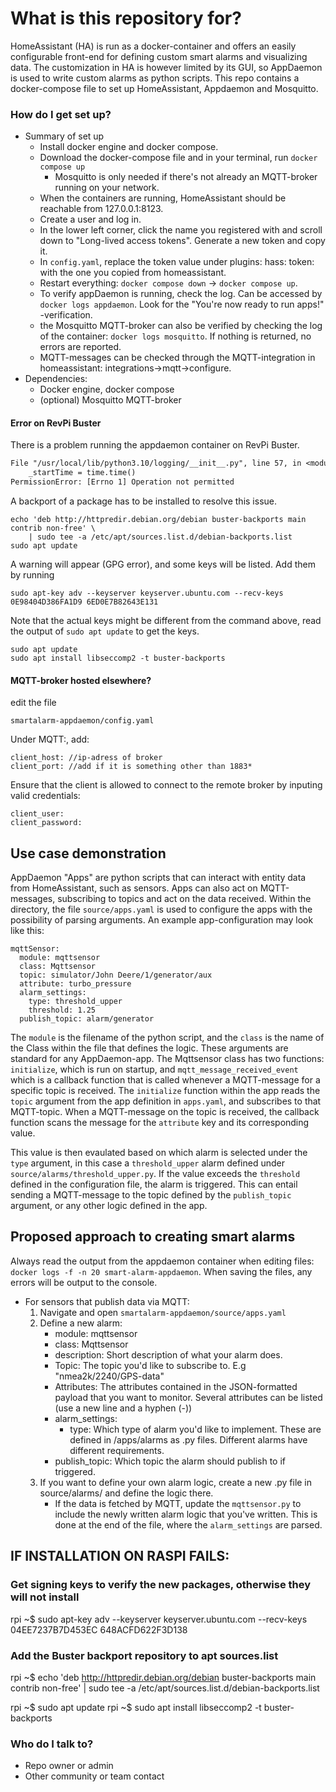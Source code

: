 # What is this repository for?
HomeAssistant (HA) is run as a docker-container and offers an easily configurable front-end for defining custom smart alarms and visualizing data. 
The customization in HA is however limited by its GUI, so AppDaemon is used to write custom alarms as python scripts. This repo contains a docker-compose file to set up HomeAssistant, Appdaemon and Mosquitto.

### How do I get set up? ###

* Summary of set up
	* Install docker engine and docker compose.
	* Download the docker-compose file and in your terminal, run `docker compose up`
		* Mosquitto is only needed if there's not already an MQTT-broker running on your network.  
	* When the containers are running, HomeAssistant should be reachable from 127.0.0.1:8123.
	* Create a user and log in.
	* In the lower left corner, click the name you registered with and scroll down to "Long-lived access tokens". Generate a new token and copy it.
	* In `config.yaml`, replace the token value under plugins: hass: token: with the one you copied from homeassistant.
	* Restart everything: `docker compose down` -> `docker compose up`.
	* To verify appDaemon is running, check the log. Can be accessed by `docker logs appdaemon`. Look for the "You're now ready to run apps!" -verification.
	* the Mosquitto MQTT-broker can also be verified by checking the log of the container: `docker logs mosquitto`. If nothing is returned, no errors are reported.
	* MQTT-messages can be checked through the MQTT-integration in homeassistant: integrations->mqtt->configure. 
* Dependencies:
	* Docker engine, docker compose
	* (optional) Mosquitto MQTT-broker

#### Error on RevPi Buster
There is a problem running the appdaemon container on RevPi Buster.
```txt
File "/usr/local/lib/python3.10/logging/__init__.py", line 57, in <module>
    _startTime = time.time()
PermissionError: [Errno 1] Operation not permitted
```
 A backport of a package has to be installed to resolve this issue.
```shell
echo 'deb http://httpredir.debian.org/debian buster-backports main contrib non-free' \
	| sudo tee -a /etc/apt/sources.list.d/debian-backports.list
sudo apt update
```
A warning will appear (GPG error), and some keys will be listed. Add them by running
```shell
sudo apt-key adv --keyserver keyserver.ubuntu.com --recv-keys 0E98404D386FA1D9 6ED0E7B82643E131
```
Note that the actual keys might be different from the command above, read the output of ```sudo apt update```
to get the keys.
```shell
sudo apt update
sudo apt install libseccomp2 -t buster-backports
```
#### MQTT-broker hosted elsewhere?
edit the file
```
smartalarm-appdaemon/config.yaml
```
Under MQTT:, add:
```
client_host: //ip-adress of broker
client_port: //add if it is something other than 1883*
```
Ensure that the client is allowed to connect to the remote broker by inputing valid credentials:  
```
client_user: 
client_password: 
```

## Use case demonstration
AppDaemon "Apps" are python scripts that can interact with entity data from HomeAssistant, such as sensors. Apps can also act on MQTT-messages, subscribing to topics and act on the data received.
Within the directory, the file ``source/apps.yaml`` is used to configure the apps with the possibility of parsing arguments.
An example app-configuration may look like this:

	mqttSensor:
	  module: mqttsensor
	  class: Mqttsensor
	  topic: simulator/John Deere/1/generator/aux
	  attribute: turbo_pressure
	  alarm_settings:
		type: threshold_upper
		threshold: 1.25
	  publish_topic: alarm/generator

The `module` is the filename of the python script, and the `class` is the name of the Class within the file that defines the logic. These arguments are standard for any AppDaemon-app. 
The Mqttsensor class has two functions: `initialize`, which is run on startup, and `mqtt_message_received_event` which is a callback function that is called whenever a MQTT-message for a specific topic is received.
The `initialize` function within the app reads the `topic` argument from the app definition in `apps.yaml`, and subscribes to that MQTT-topic. When a MQTT-message on the topic is received, the callback function scans the message for the
`attribute` key and its corresponding value.

This value is then evaulated based on which alarm is selected under the `type` argument, in this case a `threshold_upper` alarm defined under ``source/alarms/threshold_upper.py``.
If the value exceeds the `threshold` defined in the configuration file, the alarm is triggered. This can entail sending a MQTT-message to the topic defined by the `publish_topic` argument, or any other logic
defined in the app.

## Proposed approach to creating smart alarms
Always read the output from the appdaemon container when editing files:
`docker logs -f -n 20 smart-alarm-appdaemon`.
When saving the files, any errors will be output to the console.

* For sensors that publish data via MQTT:
	1. Navigate and open `smartalarm-appdaemon/source/apps.yaml`
	2. Define a new alarm:
		* module: mqttsensor
		* class: Mqttsensor
		* description: Short description of what your alarm does.
		* Topic: The topic you'd like to subscribe to. E.g "nmea2k/2240/GPS-data"
		* Attributes: The attributes contained in the JSON-formatted payload that you want to monitor. Several attributes can be listed (use a new line and a hyphen (-)) 
		* alarm_settings: 
			* type: Which type of alarm you'd like to implement. These are defined in /apps/alarms as .py files. Different alarms have different requirements.
		* publish_topic: Which topic the alarm should publish to if triggered.
	3. If you want to define your own alarm logic, create a new .py file in source/alarms/ and define the logic there. 
		* If the data is fetched by MQTT, update the `mqttsensor.py` to include the newly written alarm logic that you've written. This is done at the end of the file, where the `alarm_settings` are parsed. 
		

## IF INSTALLATION ON RASPI FAILS:
### Get signing keys to verify the new packages, otherwise they will not install
rpi ~$ sudo apt-key adv --keyserver keyserver.ubuntu.com --recv-keys 04EE7237B7D453EC 648ACFD622F3D138
### Add the Buster backport repository to apt sources.list
rpi ~$ echo 'deb http://httpredir.debian.org/debian buster-backports main contrib non-free' | sudo tee -a /etc/apt/sources.list.d/debian-backports.list

rpi ~$ sudo apt update
rpi ~$ sudo apt install libseccomp2 -t buster-backports

### Who do I talk to? ###

* Repo owner or admin
* Other community or team contact

